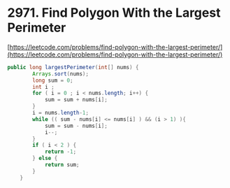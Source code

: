 # 2971. Find Polygon With the Largest Perimeter

[https://leetcode.com/problems/find-polygon-with-the-largest-perimeter/](https://leetcode.com/problems/find-polygon-with-the-largest-perimeter/)

```java
public long largestPerimeter(int[] nums) {
        Arrays.sort(nums);
        long sum = 0;
        int i ;
        for ( i = 0 ; i < nums.length; i++) {
            sum = sum + nums[i];
        }
        i = nums.length-1;
        while (( sum - nums[i] <= nums[i] ) && (i > 1) ){
            sum = sum - nums[i];
            i--;
        }
        if ( i < 2 ) {
            return -1;
        } else {
            return sum;
        }
    }
```
